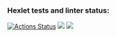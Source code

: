 ### Hexlet tests and linter status:
[![Actions Status](https://github.com/DUSHA20/java-project-71/workflows/hexlet-check/badge.svg)](https://github.com/DUSHA20/java-project-71/actions)
<a href="https://codeclimate.com/github/DUSHA20/java-project-71/maintainability"><img src="https://api.codeclimate.com/v1/badges/503b817f77f15a2c94f7/maintainability" /></a>
<a href="https://codeclimate.com/github/DUSHA20/java-project-71/test_coverage"><img src="https://api.codeclimate.com/v1/badges/503b817f77f15a2c94f7/test_coverage" /></a>